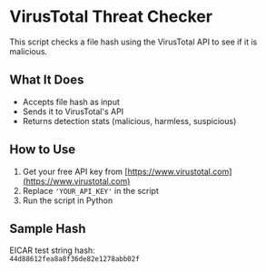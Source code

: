 # VirusTotal Threat Checker

This script checks a file hash using the VirusTotal API to see if it is malicious.

## What It Does
- Accepts file hash as input
- Sends it to VirusTotal's API
- Returns detection stats (malicious, harmless, suspicious)

## How to Use
1. Get your free API key from [https://www.virustotal.com](https://www.virustotal.com)
2. Replace `'YOUR_API_KEY'` in the script
3. Run the script in Python

## Sample Hash
EICAR test string hash:  
`44d88612fea8a8f36de82e1278abb02f`

